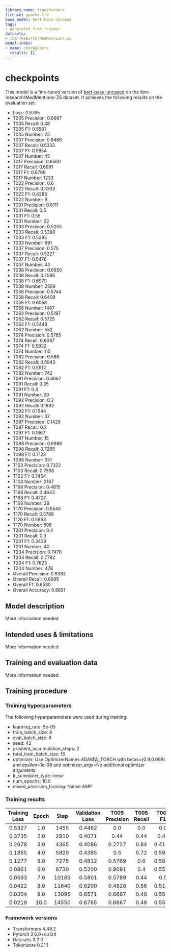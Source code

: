 ```yaml
---
library_name: transformers
license: apache-2.0
base_model: bert-base-uncased
tags:
- generated_from_trainer
datasets:
- ibm-research/MedMentions-ZS
model-index:
- name: checkpoints
  results: []
---
```


<!-- This model card has been generated automatically according to the information the Trainer had access to. You
should probably proofread and complete it, then remove this comment. -->

# checkpoints

This model is a fine-tuned version of [bert-base-uncased](https://huggingface.co/bert-base-uncased) on the ibm-research/MedMentions-ZS dataset.
It achieves the following results on the evaluation set:
- Loss: 0.6765
- T005 Precision: 0.6667
- T005 Recall: 0.48
- T005 F1: 0.5581
- T005 Number: 25
- T007 Precision: 0.6486
- T007 Recall: 0.5333
- T007 F1: 0.5854
- T007 Number: 45
- T017 Precision: 0.6560
- T017 Recall: 0.6991
- T017 F1: 0.6769
- T017 Number: 1233
- T022 Precision: 0.6
- T022 Recall: 0.3333
- T022 F1: 0.4286
- T022 Number: 9
- T031 Precision: 0.6111
- T031 Recall: 0.5
- T031 F1: 0.55
- T031 Number: 22
- T033 Precision: 0.5205
- T033 Recall: 0.5388
- T033 F1: 0.5295
- T033 Number: 991
- T037 Precision: 0.575
- T037 Recall: 0.5227
- T037 F1: 0.5476
- T037 Number: 44
- T038 Precision: 0.6850
- T038 Recall: 0.7095
- T038 F1: 0.6970
- T038 Number: 2568
- T058 Precision: 0.5744
- T058 Recall: 0.6409
- T058 F1: 0.6058
- T058 Number: 1487
- T062 Precision: 0.5197
- T062 Recall: 0.5725
- T062 F1: 0.5448
- T062 Number: 552
- T074 Precision: 0.5785
- T074 Recall: 0.6087
- T074 F1: 0.5932
- T074 Number: 115
- T082 Precision: 0.588
- T082 Recall: 0.5943
- T082 F1: 0.5912
- T082 Number: 742
- T091 Precision: 0.4667
- T091 Recall: 0.35
- T091 F1: 0.4
- T091 Number: 20
- T092 Precision: 0.2
- T092 Recall: 0.1892
- T092 F1: 0.1944
- T092 Number: 37
- T097 Precision: 0.1429
- T097 Recall: 0.2
- T097 F1: 0.1667
- T097 Number: 15
- T098 Precision: 0.6986
- T098 Recall: 0.7265
- T098 F1: 0.7123
- T098 Number: 351
- T103 Precision: 0.7322
- T103 Recall: 0.7590
- T103 F1: 0.7454
- T103 Number: 2187
- T168 Precision: 0.4815
- T168 Recall: 0.4643
- T168 F1: 0.4727
- T168 Number: 28
- T170 Precision: 0.5545
- T170 Recall: 0.5786
- T170 F1: 0.5663
- T170 Number: 598
- T201 Precision: 0.4
- T201 Recall: 0.3
- T201 F1: 0.3429
- T201 Number: 40
- T204 Precision: 0.7470
- T204 Recall: 0.7782
- T204 F1: 0.7623
- T204 Number: 478
- Overall Precision: 0.6382
- Overall Recall: 0.6685
- Overall F1: 0.6530
- Overall Accuracy: 0.8851

## Model description

More information needed

## Intended uses & limitations

More information needed

## Training and evaluation data

More information needed

## Training procedure

### Training hyperparameters

The following hyperparameters were used during training:
- learning_rate: 5e-05
- train_batch_size: 8
- eval_batch_size: 8
- seed: 42
- gradient_accumulation_steps: 2
- total_train_batch_size: 16
- optimizer: Use OptimizerNames.ADAMW_TORCH with betas=(0.9,0.999) and epsilon=1e-08 and optimizer_args=No additional optimizer arguments
- lr_scheduler_type: linear
- num_epochs: 10.0
- mixed_precision_training: Native AMP

### Training results

| Training Loss | Epoch | Step  | Validation Loss | T005 Precision | T005 Recall | T005 F1 | T005 Number | T007 Precision | T007 Recall | T007 F1 | T007 Number | T017 Precision | T017 Recall | T017 F1 | T017 Number | T022 Precision | T022 Recall | T022 F1 | T022 Number | T031 Precision | T031 Recall | T031 F1 | T031 Number | T033 Precision | T033 Recall | T033 F1 | T033 Number | T037 Precision | T037 Recall | T037 F1 | T037 Number | T038 Precision | T038 Recall | T038 F1 | T038 Number | T058 Precision | T058 Recall | T058 F1 | T058 Number | T062 Precision | T062 Recall | T062 F1 | T062 Number | T074 Precision | T074 Recall | T074 F1 | T074 Number | T082 Precision | T082 Recall | T082 F1 | T082 Number | T091 Precision | T091 Recall | T091 F1 | T091 Number | T092 Precision | T092 Recall | T092 F1 | T092 Number | T097 Precision | T097 Recall | T097 F1 | T097 Number | T098 Precision | T098 Recall | T098 F1 | T098 Number | T103 Precision | T103 Recall | T103 F1 | T103 Number | T168 Precision | T168 Recall | T168 F1 | T168 Number | T170 Precision | T170 Recall | T170 F1 | T170 Number | T201 Precision | T201 Recall | T201 F1 | T201 Number | T204 Precision | T204 Recall | T204 F1 | T204 Number | Overall Precision | Overall Recall | Overall F1 | Overall Accuracy |
|:-------------:|:-----:|:-----:|:---------------:|:--------------:|:-----------:|:-------:|:-----------:|:--------------:|:-----------:|:-------:|:-----------:|:--------------:|:-----------:|:-------:|:-----------:|:--------------:|:-----------:|:-------:|:-----------:|:--------------:|:-----------:|:-------:|:-----------:|:--------------:|:-----------:|:-------:|:-----------:|:--------------:|:-----------:|:-------:|:-----------:|:--------------:|:-----------:|:-------:|:-----------:|:--------------:|:-----------:|:-------:|:-----------:|:--------------:|:-----------:|:-------:|:-----------:|:--------------:|:-----------:|:-------:|:-----------:|:--------------:|:-----------:|:-------:|:-----------:|:--------------:|:-----------:|:-------:|:-----------:|:--------------:|:-----------:|:-------:|:-----------:|:--------------:|:-----------:|:-------:|:-----------:|:--------------:|:-----------:|:-------:|:-----------:|:--------------:|:-----------:|:-------:|:-----------:|:--------------:|:-----------:|:-------:|:-----------:|:--------------:|:-----------:|:-------:|:-----------:|:--------------:|:-----------:|:-------:|:-----------:|:--------------:|:-----------:|:-------:|:-----------:|:-----------------:|:--------------:|:----------:|:----------------:|
| 0.5327        | 1.0   | 1455  | 0.4482          | 0.0            | 0.0         | 0.0     | 25          | 0.0968         | 0.0667      | 0.0789  | 45          | 0.5197         | 0.5872      | 0.5514  | 1233        | 0.0            | 0.0         | 0.0     | 9           | 0.0            | 0.0         | 0.0     | 22          | 0.4209         | 0.3946      | 0.4073  | 991         | 0.3256         | 0.3182      | 0.3218  | 44          | 0.6398         | 0.6032      | 0.6210  | 2568        | 0.5179         | 0.5434      | 0.5304  | 1487        | 0.4511         | 0.6105      | 0.5189  | 552         | 0.3902         | 0.2783      | 0.3249  | 115         | 0.4814         | 0.4704      | 0.4758  | 742         | 0.0            | 0.0         | 0.0     | 20          | 0.0            | 0.0         | 0.0     | 37          | 0.0            | 0.0         | 0.0     | 15          | 0.6038         | 0.7293      | 0.6606  | 351         | 0.6112         | 0.7266      | 0.6639  | 2187        | 0.0            | 0.0         | 0.0     | 28          | 0.4980         | 0.4114      | 0.4505  | 598         | 0.0            | 0.0         | 0.0     | 40          | 0.6384         | 0.7573      | 0.6928  | 478         | 0.5538            | 0.5748         | 0.5641     | 0.8574           |
| 0.3735        | 2.0   | 2910  | 0.4071          | 0.44           | 0.44        | 0.44    | 25          | 0.125          | 0.0667      | 0.0870  | 45          | 0.5824         | 0.6594      | 0.6185  | 1233        | 0.0            | 0.0         | 0.0     | 9           | 0.0            | 0.0         | 0.0     | 22          | 0.4991         | 0.2714      | 0.3516  | 991         | 0.3239         | 0.5227      | 0.4     | 44          | 0.6179         | 0.6846      | 0.6495  | 2568        | 0.6069         | 0.5286      | 0.5651  | 1487        | 0.5031         | 0.5960      | 0.5456  | 552         | 0.4779         | 0.4696      | 0.4737  | 115         | 0.5329         | 0.4906      | 0.5109  | 742         | 0.0            | 0.0         | 0.0     | 20          | 0.0862         | 0.1351      | 0.1053  | 37          | 0.0833         | 0.0667      | 0.0741  | 15          | 0.7054         | 0.7094      | 0.7074  | 351         | 0.6601         | 0.7380      | 0.6969  | 2187        | 0.5            | 0.0714      | 0.125   | 28          | 0.5016         | 0.5217      | 0.5115  | 598         | 0.3333         | 0.025       | 0.0465  | 40          | 0.6507         | 0.7950      | 0.7156  | 478         | 0.5946            | 0.6019         | 0.5982     | 0.8692           |
| 0.2678        | 3.0   | 4365  | 0.4086          | 0.2727         | 0.84        | 0.4118  | 25          | 0.2603         | 0.4222      | 0.3220  | 45          | 0.5859         | 0.6610      | 0.6212  | 1233        | 0.0            | 0.0         | 0.0     | 9           | 1.0            | 0.0455      | 0.0870  | 22          | 0.4805         | 0.4480      | 0.4637  | 991         | 0.45           | 0.4091      | 0.4286  | 44          | 0.6727         | 0.6698      | 0.6712  | 2568        | 0.5692         | 0.6059      | 0.5870  | 1487        | 0.5070         | 0.5924      | 0.5464  | 552         | 0.5259         | 0.6174      | 0.568   | 115         | 0.5164         | 0.5526      | 0.5339  | 742         | 0.5            | 0.2         | 0.2857  | 20          | 0.1545         | 0.4595      | 0.2313  | 37          | 0.1034         | 0.2         | 0.1364  | 15          | 0.6896         | 0.7151      | 0.7021  | 351         | 0.6897         | 0.7389      | 0.7135  | 2187        | 0.6364         | 0.25        | 0.3590  | 28          | 0.5095         | 0.5853      | 0.5447  | 598         | 0.5            | 0.05        | 0.0909  | 40          | 0.7510         | 0.7950      | 0.7724  | 478         | 0.6006            | 0.6367         | 0.6181     | 0.8737           |
| 0.1855        | 4.0   | 5820  | 0.4385          | 0.5            | 0.72        | 0.5902  | 25          | 0.3667         | 0.2444      | 0.2933  | 45          | 0.6192         | 0.6594      | 0.6386  | 1233        | 0.0            | 0.0         | 0.0     | 9           | 0.7            | 0.3182      | 0.4375  | 22          | 0.4361         | 0.5267      | 0.4771  | 991         | 0.46           | 0.5227      | 0.4894  | 44          | 0.6570         | 0.7114      | 0.6831  | 2568        | 0.5476         | 0.6147      | 0.5792  | 1487        | 0.5079         | 0.6377      | 0.5655  | 552         | 0.5333         | 0.6261      | 0.5760  | 115         | 0.4989         | 0.6065      | 0.5474  | 742         | 0.4            | 0.2         | 0.2667  | 20          | 0.25           | 0.0811      | 0.1224  | 37          | 0.05           | 0.0667      | 0.0571  | 15          | 0.7151         | 0.7151      | 0.7151  | 351         | 0.7116         | 0.7343      | 0.7228  | 2187        | 0.6190         | 0.4643      | 0.5306  | 28          | 0.5171         | 0.5803      | 0.5469  | 598         | 0.4286         | 0.15        | 0.2222  | 40          | 0.7237         | 0.8054      | 0.7624  | 478         | 0.6002            | 0.6581         | 0.6278     | 0.8766           |
| 0.1277        | 5.0   | 7275  | 0.4812          | 0.5769         | 0.6         | 0.5882  | 25          | 0.6875         | 0.4889      | 0.5714  | 45          | 0.6488         | 0.6667      | 0.6576  | 1233        | 0.5            | 0.1111      | 0.1818  | 9           | 1.0            | 0.2727      | 0.4286  | 22          | 0.5162         | 0.4813      | 0.4982  | 991         | 0.5610         | 0.5227      | 0.5412  | 44          | 0.6924         | 0.6943      | 0.6934  | 2568        | 0.5884         | 0.6019      | 0.5951  | 1487        | 0.5242         | 0.6286      | 0.5717  | 552         | 0.5982         | 0.5826      | 0.5903  | 115         | 0.5557         | 0.5714      | 0.5635  | 742         | 0.3158         | 0.3         | 0.3077  | 20          | 0.1795         | 0.1892      | 0.1842  | 37          | 0.0455         | 0.0667      | 0.0541  | 15          | 0.6430         | 0.7493      | 0.6921  | 351         | 0.7132         | 0.7549      | 0.7335  | 2187        | 0.5217         | 0.4286      | 0.4706  | 28          | 0.5145         | 0.5334      | 0.5238  | 598         | 0.5            | 0.225       | 0.3103  | 40          | 0.7233         | 0.7929      | 0.7565  | 478         | 0.6316            | 0.6498         | 0.6406     | 0.8820           |
| 0.0861        | 6.0   | 8730  | 0.5200          | 0.9091         | 0.4         | 0.5556  | 25          | 0.5333         | 0.5333      | 0.5333  | 45          | 0.6353         | 0.6626      | 0.6487  | 1233        | 0.4286         | 0.3333      | 0.375   | 9           | 0.5882         | 0.4545      | 0.5128  | 22          | 0.4613         | 0.5106      | 0.4847  | 991         | 0.5263         | 0.4545      | 0.4878  | 44          | 0.6738         | 0.7079      | 0.6905  | 2568        | 0.5759         | 0.6254      | 0.5996  | 1487        | 0.5297         | 0.6467      | 0.5824  | 552         | 0.568          | 0.6174      | 0.5917  | 115         | 0.5550         | 0.6051      | 0.5790  | 742         | 0.4118         | 0.35        | 0.3784  | 20          | 0.2333         | 0.1892      | 0.2090  | 37          | 0.1667         | 0.1333      | 0.1481  | 15          | 0.725          | 0.7436      | 0.7342  | 351         | 0.7045         | 0.7631      | 0.7327  | 2187        | 0.8462         | 0.3929      | 0.5366  | 28          | 0.5496         | 0.5836      | 0.5661  | 598         | 0.4167         | 0.25        | 0.3125  | 40          | 0.7247         | 0.7929      | 0.7572  | 478         | 0.6215            | 0.6654         | 0.6427     | 0.8819           |
| 0.0593        | 7.0   | 10185 | 0.5801          | 0.5789         | 0.44        | 0.5     | 25          | 0.6111         | 0.4889      | 0.5432  | 45          | 0.6546         | 0.6764      | 0.6653  | 1233        | 0.3333         | 0.3333      | 0.3333  | 9           | 0.6667         | 0.4545      | 0.5405  | 22          | 0.5133         | 0.5066      | 0.5099  | 991         | 0.7            | 0.4773      | 0.5676  | 44          | 0.6855         | 0.7079      | 0.6966  | 2568        | 0.5766         | 0.6402      | 0.6068  | 1487        | 0.5201         | 0.6322      | 0.5707  | 552         | 0.568          | 0.6174      | 0.5917  | 115         | 0.6156         | 0.5526      | 0.5824  | 742         | 0.3684         | 0.35        | 0.3590  | 20          | 0.1628         | 0.1892      | 0.1750  | 37          | 0.2            | 0.2         | 0.2000  | 15          | 0.7406         | 0.7322      | 0.7364  | 351         | 0.7103         | 0.7769      | 0.7421  | 2187        | 0.6818         | 0.5357      | 0.6     | 28          | 0.5503         | 0.5853      | 0.5673  | 598         | 0.4583         | 0.275       | 0.3437  | 40          | 0.7505         | 0.7678      | 0.7590  | 478         | 0.6372            | 0.6662         | 0.6514     | 0.8839           |
| 0.0422        | 8.0   | 11640 | 0.6200          | 0.4828         | 0.56        | 0.5185  | 25          | 0.5909         | 0.5778      | 0.5843  | 45          | 0.6380         | 0.6991      | 0.6672  | 1233        | 0.4286         | 0.3333      | 0.375   | 9           | 0.6429         | 0.4091      | 0.5000  | 22          | 0.4874         | 0.5257      | 0.5058  | 991         | 0.5946         | 0.5         | 0.5432  | 44          | 0.6631         | 0.7235      | 0.6920  | 2568        | 0.5733         | 0.6261      | 0.5985  | 1487        | 0.5195         | 0.5797      | 0.5479  | 552         | 0.5726         | 0.6174      | 0.5941  | 115         | 0.5981         | 0.5876      | 0.5928  | 742         | 0.375          | 0.3         | 0.3333  | 20          | 0.2353         | 0.2162      | 0.2254  | 37          | 0.1739         | 0.2667      | 0.2105  | 15          | 0.6875         | 0.7208      | 0.7038  | 351         | 0.7364         | 0.7549      | 0.7455  | 2187        | 0.5385         | 0.5         | 0.5185  | 28          | 0.5481         | 0.5903      | 0.5684  | 598         | 0.4333         | 0.325       | 0.3714  | 40          | 0.7376         | 0.7762      | 0.7564  | 478         | 0.6281            | 0.6685         | 0.6477     | 0.8825           |
| 0.0304        | 9.0   | 13095 | 0.6571          | 0.6667         | 0.48        | 0.5581  | 25          | 0.7143         | 0.5556      | 0.6250  | 45          | 0.6468         | 0.6951      | 0.6701  | 1233        | 0.3333         | 0.1111      | 0.1667  | 9           | 0.6471         | 0.5         | 0.5641  | 22          | 0.4770         | 0.5449      | 0.5087  | 991         | 0.575          | 0.5227      | 0.5476  | 44          | 0.6774         | 0.7196      | 0.6979  | 2568        | 0.5786         | 0.6214      | 0.5992  | 1487        | 0.5396         | 0.5924      | 0.5648  | 552         | 0.6            | 0.6261      | 0.6128  | 115         | 0.5986         | 0.5768      | 0.5875  | 742         | 0.4615         | 0.3         | 0.3636  | 20          | 0.1795         | 0.1892      | 0.1842  | 37          | 0.1            | 0.0667      | 0.08    | 15          | 0.7127         | 0.7208      | 0.7167  | 351         | 0.7271         | 0.7590      | 0.7427  | 2187        | 0.4            | 0.5         | 0.4444  | 28          | 0.5550         | 0.5652      | 0.5601  | 598         | 0.4231         | 0.275       | 0.3333  | 40          | 0.7525         | 0.7950      | 0.7731  | 478         | 0.6337            | 0.6678         | 0.6503     | 0.8839           |
| 0.0219        | 10.0  | 14550 | 0.6765          | 0.6667         | 0.48        | 0.5581  | 25          | 0.6486         | 0.5333      | 0.5854  | 45          | 0.6560         | 0.6991      | 0.6769  | 1233        | 0.6            | 0.3333      | 0.4286  | 9           | 0.6111         | 0.5         | 0.55    | 22          | 0.5205         | 0.5388      | 0.5295  | 991         | 0.575          | 0.5227      | 0.5476  | 44          | 0.6850         | 0.7095      | 0.6970  | 2568        | 0.5744         | 0.6409      | 0.6058  | 1487        | 0.5197         | 0.5725      | 0.5448  | 552         | 0.5785         | 0.6087      | 0.5932  | 115         | 0.588          | 0.5943      | 0.5912  | 742         | 0.4667         | 0.35        | 0.4     | 20          | 0.2            | 0.1892      | 0.1944  | 37          | 0.1429         | 0.2         | 0.1667  | 15          | 0.6986         | 0.7265      | 0.7123  | 351         | 0.7322         | 0.7590      | 0.7454  | 2187        | 0.4815         | 0.4643      | 0.4727  | 28          | 0.5545         | 0.5786      | 0.5663  | 598         | 0.4            | 0.3         | 0.3429  | 40          | 0.7470         | 0.7782      | 0.7623  | 478         | 0.6382            | 0.6685         | 0.6530     | 0.8851           |


### Framework versions

- Transformers 4.48.2
- Pytorch 2.6.0+cu124
- Datasets 3.2.0
- Tokenizers 0.21.1
